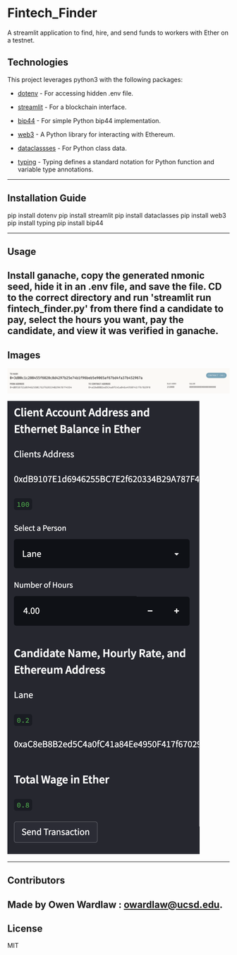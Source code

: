 # Fintech_Finder
A streamlit application to find, hire, and send funds to workers with Ether on a testnet. 


## Technologies

This project leverages python3 with the following packages:


* [dotenv](https://www.npmjs.com/package/dotenv) - For accessing hidden .env file.

* [streamlit](https://docs.streamlit.io/library/get-started/installation) - For a blockchain interface. 

* [bip44](https://pypi.org/project/bip44/) - For simple Python bip44 implementation.

* [web3](https://pypi.org/project/web3/) - A Python library for interacting with Ethereum. 

* [dataclassses](https://pypi.org/project/dataclasses/) - For Python class data.  

* [typing](https://pypi.org/project/typing/) - Typing defines a standard notation for Python function and variable type annotations. 

---

## Installation Guide

pip install dotenv
pip install streamlit
pip install dataclasses
pip install web3
pip install typing
pip install bip44

---

## Usage

Install ganache, copy the generated nmonic seed, hide it in an .env file, and save the file. CD to the correct directory and run 'streamlit run fintech_finder.py' from there find a candidate to pay, select the hours you want, pay the candidate, and view it was verified in ganache. 
---

## Images

![](Images/1.png)

![](Images/2.png)

---

## Contributors

Made by Owen Wardlaw : owardlaw@ucsd.edu.
---

## License

MIT
